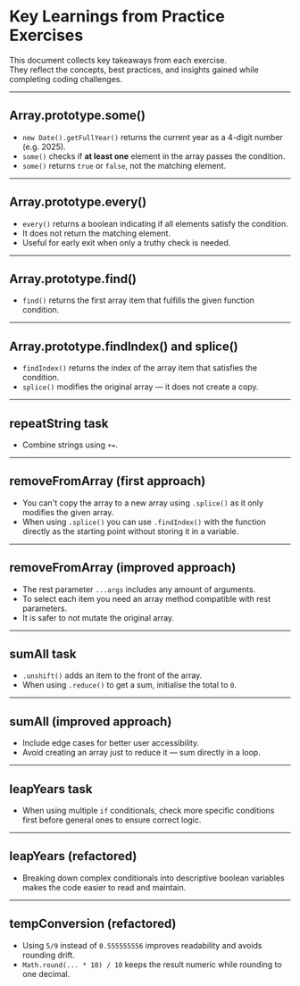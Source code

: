 # Key Learnings from Practice Exercises

This document collects key takeaways from each exercise.  
They reflect the concepts, best practices, and insights gained while completing coding challenges.

---

## Array.prototype.some()

- `new Date().getFullYear()` returns the current year as a 4-digit number (e.g. 2025).
- `some()` checks if **at least one** element in the array passes the condition.
- `some()` returns `true` or `false`, not the matching element.

---

## Array.prototype.every()

- `every()` returns a boolean indicating if all elements satisfy the condition.
- It does not return the matching element.
- Useful for early exit when only a truthy check is needed.

---

## Array.prototype.find()

- `find()` returns the first array item that fulfills the given
  function condition.

---

## Array.prototype.findIndex() and splice()

- `findIndex()` returns the index of the array item that satisfies
  the condition.
- `splice()` modifies the original array — it does not create a copy.

---

## repeatString task

- Combine strings using `+=`.

---

## removeFromArray (first approach)

- You can't copy the array to a new array using `.splice()` as it
  only modifies the given array.
- When using `.splice()` you can use `.findIndex()` with the function
  directly as the starting point without storing it in a variable.

---

## removeFromArray (improved approach)

- The rest parameter `...args` includes any amount of arguments.
- To select each item you need an array method compatible with rest
  parameters.
- It is safer to not mutate the original array.

---

## sumAll task

- `.unshift()` adds an item to the front of the array.
- When using `.reduce()` to get a sum, initialise the total to `0`.

---

## sumAll (improved approach)

- Include edge cases for better user accessibility.
- Avoid creating an array just to reduce it — sum directly in a loop.

---

## leapYears task

- When using multiple `if` conditionals, check more specific
  conditions first before general ones to ensure correct logic.

---

## leapYears (refactored)

- Breaking down complex conditionals into descriptive boolean
  variables makes the code easier to read and maintain.

---

## tempConversion (refactored)

- Using `5/9` instead of `0.555555556` improves readability and
  avoids rounding drift.
- `Math.round(... * 10) / 10` keeps the result numeric while rounding
  to one decimal.
